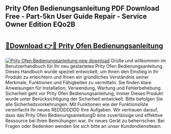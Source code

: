 ## Prity Ofen Bedienungsanleitung PDF Download Free - Part-5kn User Guide Repair - Service Owner Edition EQo2B

# <h2><a href="http://df001m4.blite.top/?on=Prity+Ofen+Bedienungsanleitung">🔗Download 👉🔴 Prity Ofen Bedienungsanleitung</a></h2>

[![Prity Ofen Bedienungsanleitung new download](https://i.imgur.com/lujVjoI.png)](http://df001m4.blite.top/?on=Prity+Ofen+Bedienungsanleitung)
Grüße und willkommen im Benutzerhandbuch für Ihr neu gestartetes Prity Ofen Bedienungsanleitung. Dieses Handbuch wurde speziell entwickelt, um Ihnen den Einstieg in Ihr Produkt zu erleichtern und Ihnen ein gründliches Verständnis seiner Merkmale, Funktionen und Fähigkeiten zu vermitteln. Sie finden klare Anweisungen für Installation, Verwendung, Wartung und Fehlerbehebung. Sicherheit geht vor Prity Ofen Bedienungsanleitung, Immer Dieses Produkt wurde unter Berücksichtigung der Sicherheit entwickelt. Bitte befolgen Sie alle Sicherheitsvorkehrungen. Mit Funktionen wie der Funktionsliste vereinfacht Ihr neues REDDDDDDD Ihre Aufgaben. Wir vertrauen darauf, dass das Prity Ofen BedienungsanleitungD eine zuverlässige und effektive Ressource bei Ihren Bemühungen war, Ihr neues Gerät zu beherrschen. Bei Fragen oder Bedenken wenden Sie sich bitte an unser Kundendienstteam.
